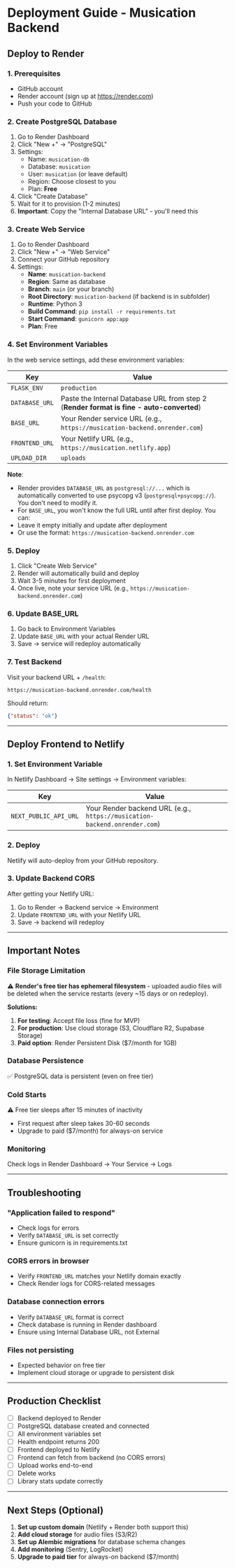 # Deployment Guide - Musication Backend

## Deploy to Render

### 1. Prerequisites
- GitHub account
- Render account (sign up at https://render.com)
- Push your code to GitHub

### 2. Create PostgreSQL Database

1. Go to Render Dashboard
2. Click "New +" → "PostgreSQL"
3. Settings:
   - Name: `musication-db`
   - Database: `musication`
   - User: `musication` (or leave default)
   - Region: Choose closest to you
   - Plan: **Free**
4. Click "Create Database"
5. Wait for it to provision (1-2 minutes)
6. **Important**: Copy the "Internal Database URL" - you'll need this

### 3. Create Web Service

1. Go to Render Dashboard
2. Click "New +" → "Web Service"
3. Connect your GitHub repository
4. Settings:
   - **Name**: `musication-backend`
   - **Region**: Same as database
   - **Branch**: `main` (or your branch)
   - **Root Directory**: `musication-backend` (if backend is in subfolder)
   - **Runtime**: Python 3
   - **Build Command**: `pip install -r requirements.txt`
   - **Start Command**: `gunicorn app:app`
   - **Plan**: Free

### 4. Set Environment Variables

In the web service settings, add these environment variables:

| Key | Value |
|-----|-------|
| `FLASK_ENV` | `production` |
| `DATABASE_URL` | Paste the Internal Database URL from step 2 (**Render format is fine - auto-converted**) |
| `BASE_URL` | Your Render service URL (e.g., `https://musication-backend.onrender.com`) |
| `FRONTEND_URL` | Your Netlify URL (e.g., `https://musication.netlify.app`) |
| `UPLOAD_DIR` | `uploads` |

**Note**: 
- Render provides `DATABASE_URL` as `postgresql://...` which is automatically converted to use psycopg v3 (`postgresql+psycopg://`). You don't need to modify it.
- For `BASE_URL`, you won't know the full URL until after first deploy. You can:
- Leave it empty initially and update after deployment
- Or use the format: `https://musication-backend.onrender.com`

### 5. Deploy

1. Click "Create Web Service"
2. Render will automatically build and deploy
3. Wait 3-5 minutes for first deployment
4. Once live, note your service URL (e.g., `https://musication-backend.onrender.com`)

### 6. Update BASE_URL

1. Go back to Environment Variables
2. Update `BASE_URL` with your actual Render URL
3. Save → service will redeploy automatically

### 7. Test Backend

Visit your backend URL + `/health`:
```
https://musication-backend.onrender.com/health
```

Should return:
```json
{"status": "ok"}
```

---

## Deploy Frontend to Netlify

### 1. Set Environment Variable

In Netlify Dashboard → Site settings → Environment variables:

| Key | Value |
|-----|-------|
| `NEXT_PUBLIC_API_URL` | Your Render backend URL (e.g., `https://musication-backend.onrender.com`) |

### 2. Deploy

Netlify will auto-deploy from your GitHub repository.

### 3. Update Backend CORS

After getting your Netlify URL:
1. Go to Render → Backend service → Environment
2. Update `FRONTEND_URL` with your Netlify URL
3. Save → backend will redeploy

---

## Important Notes

### File Storage Limitation

⚠️ **Render's free tier has ephemeral filesystem** - uploaded audio files will be deleted when the service restarts (every ~15 days or on redeploy).

**Solutions:**
1. **For testing**: Accept file loss (fine for MVP)
2. **For production**: Use cloud storage (S3, Cloudflare R2, Supabase Storage)
3. **Paid option**: Render Persistent Disk ($7/month for 1GB)

### Database Persistence

✅ PostgreSQL data is persistent (even on free tier)

### Cold Starts

⚠️ Free tier sleeps after 15 minutes of inactivity
- First request after sleep takes 30-60 seconds
- Upgrade to paid ($7/month) for always-on service

### Monitoring

Check logs in Render Dashboard → Your Service → Logs

---

## Troubleshooting

### "Application failed to respond"
- Check logs for errors
- Verify `DATABASE_URL` is set correctly
- Ensure gunicorn is in requirements.txt

### CORS errors in browser
- Verify `FRONTEND_URL` matches your Netlify domain exactly
- Check Render logs for CORS-related messages

### Database connection errors
- Verify `DATABASE_URL` format is correct
- Check database is running in Render dashboard
- Ensure using Internal Database URL, not External

### Files not persisting
- Expected behavior on free tier
- Implement cloud storage or upgrade to persistent disk

---

## Production Checklist

- [ ] Backend deployed to Render
- [ ] PostgreSQL database created and connected
- [ ] All environment variables set
- [ ] Health endpoint returns 200
- [ ] Frontend deployed to Netlify
- [ ] Frontend can fetch from backend (no CORS errors)
- [ ] Upload works end-to-end
- [ ] Delete works
- [ ] Library stats update correctly

---

## Next Steps (Optional)

1. **Set up custom domain** (Netlify + Render both support this)
2. **Add cloud storage** for audio files (S3/R2)
3. **Set up Alembic migrations** for database schema changes
4. **Add monitoring** (Sentry, LogRocket)
5. **Upgrade to paid tier** for always-on backend ($7/month)
